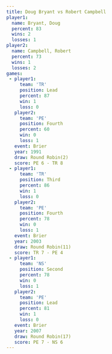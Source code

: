 ```yaml
---
title: Doug Bryant vs Robert Campbell
player1:                
  name: Bryant, Doug    
  percent: 83           
  wins: 2               
  losses: 1             
player2:                
  name: Campbell, Robert
  percent: 73           
  wins: 1               
  losses: 2             
games:
 - player1:        
     team: 'TR'    
     position: Lead
     percent: 87   
     win: 1        
     loss: 0       
   player2:          
     team: 'PE'      
     position: Fourth
     percent: 60     
     win: 0          
     loss: 1         
   event: Brier        
   year: 1991          
   draw: Round Robin(2)
   score: PE 6 - TR 8  
 - player1:         
     team: 'TR'     
     position: Third
     percent: 86    
     win: 1         
     loss: 0        
   player2:          
     team: 'PE'      
     position: Fourth
     percent: 78     
     win: 0          
     loss: 1         
   event: Brier         
   year: 2003           
   draw: Round Robin(11)
   score: TR 7 - PE 4   
 - player1:          
     team: 'NS'      
     position: Second
     percent: 78     
     win: 0          
     loss: 1         
   player2:        
     team: 'PE'    
     position: Lead
     percent: 81   
     win: 1        
     loss: 0       
   event: Brier         
   year: 2007           
   draw: Round Robin(17)
   score: PE 7 - NS 6   
---
```

